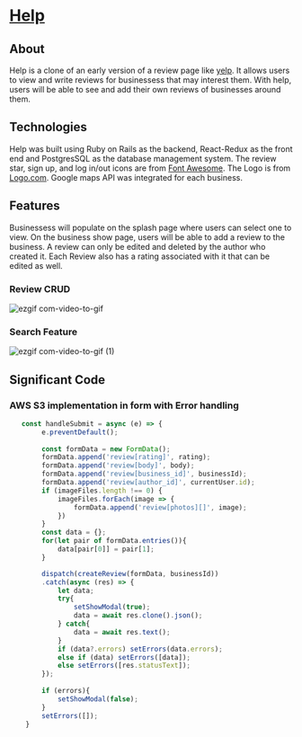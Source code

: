 # [Help](https://help-j278.onrender.com)

## About

Help is a clone of an early version of a review page like [yelp](https://www.yelp.com/). It allows users to view and write reviews for businessess that may interest them. With help, users will be able to see and add their own reviews of businesses around them.

## Technologies

Help was built using Ruby on Rails as the backend, React-Redux as the front end and PostgresSQL as the database management system. The review star, sign up, and log in/out icons are from [Font Awesome](https://fontawesome.com). The Logo is from [Logo.com](https://logo.com/). Google maps API was integrated for each business. 

## Features

Businessess will populate on the splash page where users can select one to view. On the business show page, users will be able to add a review to the business. A review can only be edited and deleted by the author who created it. Each Review also has a rating associated with it that can be edited as well. 

### Review CRUD
![ezgif com-video-to-gif](https://user-images.githubusercontent.com/98872331/218612283-ee80e554-a6f5-421e-80bb-08ef96f85df3.gif)

### Search Feature
![ezgif com-video-to-gif (1)](https://user-images.githubusercontent.com/98872331/218614224-dd262662-5160-4057-9efa-2950bf5cea56.gif)

## Significant Code

### AWS S3 implementation in form with Error handling
```javascript
   const handleSubmit = async (e) => {
        e.preventDefault();
       
        const formData = new FormData();
        formData.append('review[rating]', rating);
        formData.append('review[body]', body);
        formData.append('review[business_id]', businessId);
        formData.append('review[author_id]', currentUser.id);
        if (imageFiles.length !== 0) {
            imageFiles.forEach(image => {
                formData.append('review[photos][]', image);
            })
        }
        const data = {};
        for(let pair of formData.entries()){
            data[pair[0]] = pair[1];
        }

        dispatch(createReview(formData, businessId))
        .catch(async (res) => {
            let data;
            try{
                setShowModal(true);
                data = await res.clone().json();
            } catch{
                data = await res.text();
            }
            if (data?.errors) setErrors(data.errors);
            else if (data) setErrors([data]);
            else setErrors([res.statusText]);
        });
       
        if (errors){
            setShowModal(false);
        }
        setErrors([]);
    }
```
